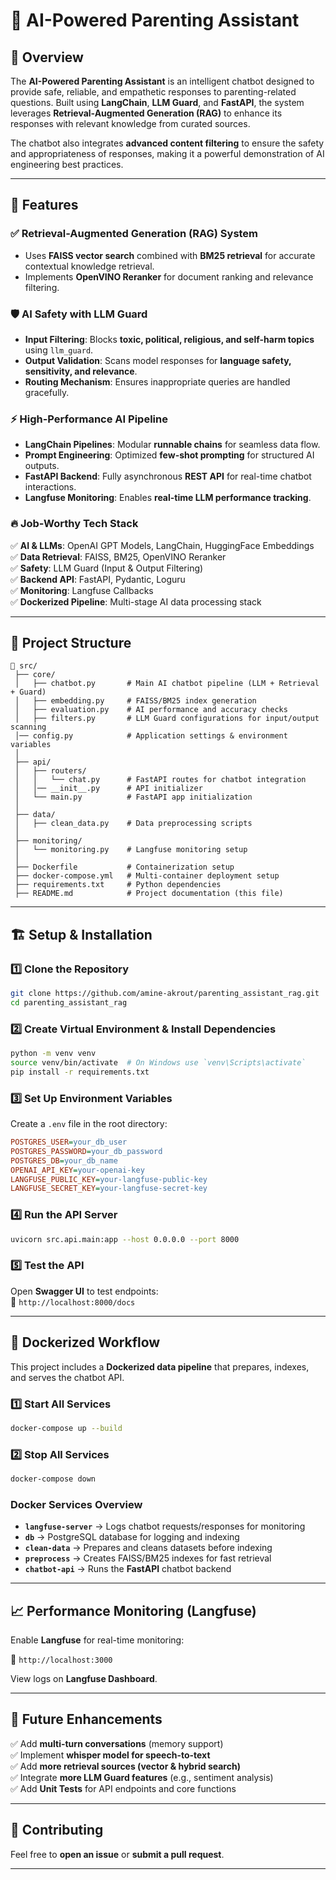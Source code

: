 # 🤖 AI-Powered Parenting Assistant

## 📌 Overview
The **AI-Powered Parenting Assistant** is an intelligent chatbot designed to provide safe, reliable, and empathetic responses to parenting-related questions. Built using **LangChain**, **LLM Guard**, and **FastAPI**, the system leverages **Retrieval-Augmented Generation (RAG)** to enhance its responses with relevant knowledge from curated sources.

The chatbot also integrates **advanced content filtering** to ensure the safety and appropriateness of responses, making it a powerful demonstration of AI engineering best practices.

---

## 🚀 Features
### ✅ **Retrieval-Augmented Generation (RAG) System**
- Uses **FAISS vector search** combined with **BM25 retrieval** for accurate contextual knowledge retrieval.
- Implements **OpenVINO Reranker** for document ranking and relevance filtering.

### 🛡 **AI Safety with LLM Guard**
- **Input Filtering**: Blocks **toxic, political, religious, and self-harm topics** using `llm_guard`.
- **Output Validation**: Scans model responses for **language safety, sensitivity, and relevance**.
- **Routing Mechanism**: Ensures inappropriate queries are handled gracefully.

### ⚡ **High-Performance AI Pipeline**
- **LangChain Pipelines**: Modular **runnable chains** for seamless data flow.
- **Prompt Engineering**: Optimized **few-shot prompting** for structured AI outputs.
- **FastAPI Backend**: Fully asynchronous **REST API** for real-time chatbot interactions.
- **Langfuse Monitoring**: Enables **real-time LLM performance tracking**.

### 🔥 **Job-Worthy Tech Stack**
✅ **AI & LLMs**: OpenAI GPT Models, LangChain, HuggingFace Embeddings  
✅ **Data Retrieval**: FAISS, BM25, OpenVINO Reranker  
✅ **Safety**: LLM Guard (Input & Output Filtering)  
✅ **Backend API**: FastAPI, Pydantic, Loguru  
✅ **Monitoring**: Langfuse Callbacks  
✅ **Dockerized Pipeline**: Multi-stage AI data processing stack  

---

## 📁 Project Structure
```
📂 src/
 ├── core/
 │   ├── chatbot.py       # Main AI chatbot pipeline (LLM + Retrieval + Guard)
 │   ├── embedding.py     # FAISS/BM25 index generation
 │   ├── evaluation.py    # AI performance and accuracy checks
 │   ├── filters.py       # LLM Guard configurations for input/output scanning
 │── config.py            # Application settings & environment variables
 │
 ├── api/
 │   ├── routers/
 │   │   └── chat.py      # FastAPI routes for chatbot integration
 │   │── __init__.py      # API initializer
 │   └── main.py          # FastAPI app initialization
 │
 ├── data/
 │   ├── clean_data.py    # Data preprocessing scripts
 │
 ├── monitoring/
 │   └── monitoring.py    # Langfuse monitoring setup
 │
 ├── Dockerfile           # Containerization setup
 ├── docker-compose.yml   # Multi-container deployment setup
 ├── requirements.txt     # Python dependencies
 ├── README.md            # Project documentation (this file)
```

---

## 🏗 Setup & Installation
### 1️⃣ **Clone the Repository**
```bash
git clone https://github.com/amine-akrout/parenting_assistant_rag.git
cd parenting_assistant_rag
```

### 2️⃣ **Create Virtual Environment & Install Dependencies**
```bash
python -m venv venv
source venv/bin/activate  # On Windows use `venv\Scripts\activate`
pip install -r requirements.txt
```

### 3️⃣ **Set Up Environment Variables**
Create a `.env` file in the root directory:
```ini
POSTGRES_USER=your_db_user
POSTGRES_PASSWORD=your_db_password
POSTGRES_DB=your_db_name
OPENAI_API_KEY=your-openai-key
LANGFUSE_PUBLIC_KEY=your-langfuse-public-key
LANGFUSE_SECRET_KEY=your-langfuse-secret-key
```

### 4️⃣ **Run the API Server**
```bash
uvicorn src.api.main:app --host 0.0.0.0 --port 8000
```

### 5️⃣ **Test the API**
Open **Swagger UI** to test endpoints:  
📌 `http://localhost:8000/docs`

---

## 🐳 Dockerized Workflow
This project includes a **Dockerized data pipeline** that prepares, indexes, and serves the chatbot API.  

### 1️⃣ **Start All Services**
```bash
docker-compose up --build
```
### 2️⃣ **Stop All Services**
```bash
docker-compose down
```

### **Docker Services Overview**
- **`langfuse-server`** → Logs chatbot requests/responses for monitoring
- **`db`** → PostgreSQL database for logging and indexing
- **`clean-data`** → Prepares and cleans datasets before indexing
- **`preprocess`** → Creates FAISS/BM25 indexes for fast retrieval
- **`chatbot-api`** → Runs the **FastAPI** chatbot backend


---

## 📈 Performance Monitoring (Langfuse)
Enable **Langfuse** for real-time monitoring: 

📌 `http://localhost:3000`  

View logs on **Langfuse Dashboard**.

---

## 🎯 Future Enhancements
✅ Add **multi-turn conversations** (memory support)  
✅ Implement **whisper model for speech-to-text**  
✅ Add **more retrieval sources (vector & hybrid search)**  
✅ Integrate **more LLM Guard features** (e.g., sentiment analysis)  
✅ Add **Unit Tests** for API endpoints and core functions


---

## 🤝 Contributing
Feel free to **open an issue** or **submit a pull request**.

---


